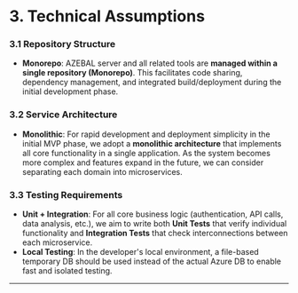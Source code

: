 # 3. Technical Assumptions

### **3.1 Repository Structure**
* **Monorepo**: AZEBAL server and all related tools are **managed within a single repository (Monorepo)**. This facilitates code sharing, dependency management, and integrated build/deployment during the initial development phase.

### **3.2 Service Architecture**
* **Monolithic**: For rapid development and deployment simplicity in the initial MVP phase, we adopt a **monolithic architecture** that implements all core functionality in a single application. As the system becomes more complex and features expand in the future, we can consider separating each domain into microservices.

### **3.3 Testing Requirements**
* **Unit + Integration**: For all core business logic (authentication, API calls, data analysis, etc.), we aim to write both **Unit Tests** that verify individual functionality and **Integration Tests** that check interconnections between each microservice.
* **Local Testing**: In the developer's local environment, a file-based temporary DB should be used instead of the actual Azure DB to enable fast and isolated testing.

---
